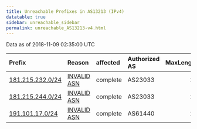 ```yaml
---
title: Unreachable Prefixes in AS13213 (IPv4)
datatable: true
sidebar: unreachable_sidebar
permalink: unreachable_AS13213-v4.html
---
```


Data as of 2018-11-09 02:35:00 UTC


<div class="datatable-begin"></div>

| Prefix                                                     | Reason                                                                                                  | affected   | Authorized AS   |   MaxLength | Anchor                                         |   unreachable /24s |
|:-----------------------------------------------------------|:--------------------------------------------------------------------------------------------------------|:-----------|:----------------|------------:|:-----------------------------------------------|-------------------:|
| [181.215.232.0/24](https://stat.ripe.net/181.215.232.0/24) | [INVALID ASN](https://rpki-validator.ripe.net/announcement-preview?asn=AS13213&prefix=181.215.232.0/24) | complete   | AS23033         |          24 | [LACNIC](unreachable_LACNIC_RPKI_Root-v4.html) |                  1 |
| [181.215.244.0/24](https://stat.ripe.net/181.215.244.0/24) | [INVALID ASN](https://rpki-validator.ripe.net/announcement-preview?asn=AS13213&prefix=181.215.244.0/24) | complete   | AS23033         |          24 | [LACNIC](unreachable_LACNIC_RPKI_Root-v4.html) |                  1 |
| [191.101.17.0/24](https://stat.ripe.net/191.101.17.0/24)   | [INVALID ASN](https://rpki-validator.ripe.net/announcement-preview?asn=AS13213&prefix=191.101.17.0/24)  | complete   | AS61440         |          24 | [LACNIC](unreachable_LACNIC_RPKI_Root-v4.html) |                  1 |

<div class="datatable-end"></div>